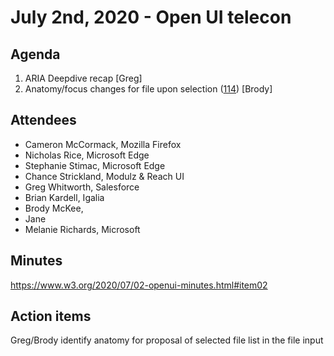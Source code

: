 # July 2nd, 2020 - Open UI telecon

## Agenda

1. ARIA Deepdive recap [Greg]
2. Anatomy/focus changes for file upon selection ([114](https://github.com/openui/open-ui/issues/114#issuecomment-651418262)) [Brody]

## Attendees
* Cameron McCormack, Mozilla Firefox
* Nicholas Rice, Microsoft Edge
* Stephanie Stimac, Microsoft Edge
* Chance Strickland, Modulz & Reach UI
* Greg Whitworth, Salesforce
* Brian Kardell, Igalia
* Brody McKee, 
* Jane
* Melanie Richards, Microsoft

## Minutes
https://www.w3.org/2020/07/02-openui-minutes.html#item02

## Action items
Greg/Brody identify anatomy for proposal of selected file list in the file input

